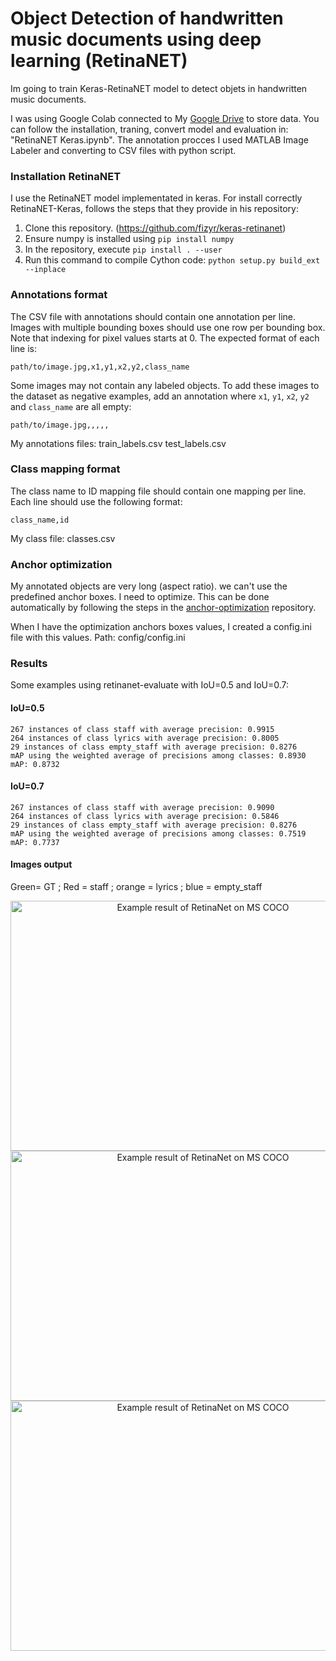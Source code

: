 # Object Detection of handwritten music documents using deep learning (RetinaNET)

Im going to train Keras-RetinaNET model to detect objets in handwritten music documents. 

I was using Google Colab connected to My [Google Drive](https://drive.google.com/drive/folders/1oBDuIsCN0bmCj0MlGA7CfsqMHOKyHq8p) to store data. You can follow the installation, traning, convert model and evaluation in: "RetinaNET Keras.ipynb".
The annotation procces I used MATLAB Image Labeler and converting to CSV files with python script.

### Installation RetinaNET

I use the RetinaNET model implementated in keras. For install correctly RetinaNET-Keras, follows the steps that they provide in his repository:

1) Clone this repository. (https://github.com/fizyr/keras-retinanet)
2) Ensure numpy is installed using `pip install numpy`
3) In the repository, execute `pip install . --user`
4) Run this command to compile Cython code: `python setup.py build_ext --inplace` 

### Annotations format
The CSV file with annotations should contain one annotation per line.
Images with multiple bounding boxes should use one row per bounding box.
Note that indexing for pixel values starts at 0.
The expected format of each line is:
```
path/to/image.jpg,x1,y1,x2,y2,class_name
```
Some images may not contain any labeled objects.
To add these images to the dataset as negative examples,
add an annotation where `x1`, `y1`, `x2`, `y2` and `class_name` are all empty:
```
path/to/image.jpg,,,,,
```
My annotations files:
train_labels.csv
test_labels.csv

### Class mapping format
The class name to ID mapping file should contain one mapping per line.
Each line should use the following format:
```
class_name,id
```

My class file:
classes.csv


### Anchor optimization

My annotated objects are very long (aspect ratio). we can't use the predefined anchor boxes. I need to optimize.
This can be done automatically by following the steps in the [anchor-optimization](https://github.com/martinzlocha/anchor-optimization/) repository. 

When I have the optimization anchors boxes values, I created a config.ini file with this values.
Path: config/config.ini


### Results

Some examples using retinanet-evaluate with IoU=0.5 and IoU=0.7: 

#### IoU=0.5
```
267 instances of class staff with average precision: 0.9915
264 instances of class lyrics with average precision: 0.8005
29 instances of class empty_staff with average precision: 0.8276
mAP using the weighted average of precisions among classes: 0.8930
mAP: 0.8732
```

#### IoU=0.7
```
267 instances of class staff with average precision: 0.9090
264 instances of class lyrics with average precision: 0.5846
29 instances of class empty_staff with average precision: 0.8276
mAP using the weighted average of precisions among classes: 0.7519
mAP: 0.7737
```
#### Images output

Green= GT ; Red = staff ; orange = lyrics ; blue = empty_staff

<p align="center">
  <img src="https://github.com/vgilabert94/ObjectDetection-OMR/blob/master/results/11.png" width="600" height="400" alt="Example result of RetinaNet on MS COCO"/>
  <img src="https://github.com/vgilabert94/ObjectDetection-OMR/blob/master/results/40.png" width="600" height="400" alt="Example result of RetinaNet on MS COCO"/>
  <img src="https://github.com/vgilabert94/ObjectDetection-OMR/blob/master/results/44.png" width="600" height="400" alt="Example result of RetinaNet on MS COCO"/>
</p>
